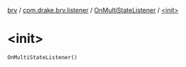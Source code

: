 [brv](../../index.md) / [com.drake.brv.listener](../index.md) / [OnMultiStateListener](index.md) / [&lt;init&gt;](./-init-.md)

# &lt;init&gt;

`OnMultiStateListener()`